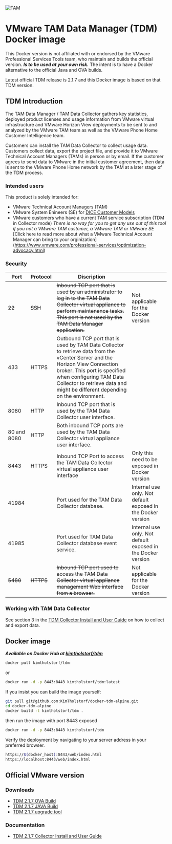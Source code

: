 ![TAM][logo]
# VMware TAM Data Manager (TDM) Docker image
This Docker version is not affiliated with or endorsed by the VMware Professional Services Tools team, who maintain and builds the official version.
***Is to be used at your own risk.*** The intent is to have a Docker alternative to the official Java and OVA builds.

Latest official TDM release is 2.1.7 and this Docker image is based on that TDM version.

## TDM Introduction
The TAM Data Manager / TAM Data Collector gathers key statistics, deployed product licenses and usage information from VMware virtual infrastructure and VMware Horizon View deployments to be sent to and analyzed by the VMware TAM team as well as the VMware Phone Home Customer Intelligence team.

Customers can install the TAM Data Collector to collect usage data. Customers collect data, export the project file, and provide it to VMware Technical Account Managers (TAMs) in person or by email. If the customer agrees to send data to VMware in the initial customer agreement, then data is sent to the VMware Phone Home network by the TAM at a later stage of the TDM process.

### Intended users
This product is solely intended for: 
- VMware Technical Account Managers (TAM)
- VMware System Enineers (SE) for [DICE Customer Models](http://dicevm.com)
- VMware customers who have a current TAM service subscription (TDM in Collector mode)
*There is no way for you to get any use out of this tool if you not a VMware TAM customer, a VMware TAM or VMware SE*
[Click here to read more about what a VMware Technical Account Manager can bring to your orginization] (https://www.vmware.com/professional-services/optimization-advocacy.html)

### Security

| Port | Protocol | Discription |  |
| ------ | ------ | ------ | ------ |
| ~~22~~ | ~~SSH~~ | ~~Inbound TCP port that is used by an administrator to log in to the TAM Data Collector virtual appliance to perform maintenance tasks. This port is not used by the TAM Data Manager application.~~ | Not applicable for the Docker version  |
| 433 | HTTPS | Outbound TCP port that is used by TAM Data Collector to retrieve data from the vCenter Server and the Horizon View Connection broker. This port is specified when configuring TAM Data Collector to retrieve data and might be different depending on the environment. |  |
| 8080 | HTTP | Inbound TCP port that is used by the TAM Data Collector user interface. |  |
| 80 and 8080 | HTTP | Both inbound TCP ports are used by the TAM Data Collector virtual appliance user interface. |  |
| 8443 | HTTPS | Inbound TCP Port to access the TAM Data Collector virtual appliance user interface | Only this need to be exposed in Docker version |
| 41984 |  | Port used for the TAM Data Collector database. | Internal use only. Not default exposed in the Docker version  |
| 41985 |  | Port used for TAM Data Collector database event service. | Internal use only. Not default exposed in the Docker version  |
| ~~5480~~ | ~~HTTPS~~ | ~~Inbound TCP port used to access the TAM Data Collector virtual appliance management Web interface from a browser.~~ | Not applicable for the Docker version  |

### Working with TAM Data Collector
See section 3 in the [TDM Collector Install and User Guide](http://ftpsite.vmware.com/download/rlspsrl/tdm/2.1.7/vmware_tam_data_collector_user_guide.pdf) on how to collect and export data.

## Docker image

***Available on Docker Hub at [kimtholstorf/tdm](https://hub.docker.com/r/kimtholstorf/tdm/)***
```sh
docker pull kimtholstorf/tdm
```
or 
```sh
docker run -d -p 8443:8443 kimtholstorf/tdm:latest
```
If you insist you can build the image yourself:
```sh
git pull git@github.com:KimTholstorf/docker-tdm-alpine.git
cd docker-tdm-alpine
docker build -t kimtholstorf/tdm .
```
then run the image with port 8443 exposed
```sh
docker run -d -p 8443:8443 kimtholstorf/tdm
```
Verify the deployment by navigating to your server address in your preferred browser.

```sh
https://$(docker_host):8443/web/index.html
https://localhost:8443/web/index.html
```

## Official VMware version
### Downloads
- [TDM 2.1.7 OVA Build](http://ftpsite.vmware.com/download/rlspsrl/tdm/2.1.7/GA/tdm-PRODUCTION-2.1.7.0-9468226_OVF10.ova)
- [TDM 2.1.7 JAVA Build](http://ftpsite.vmware.com/download/rlspsrl/tdm/2.1.7/GA/tdm-2.1.7-GA-build-9468226-Java-PRODUCTION.zip)
- [TDM 2.1.7 upgrade tool](http://ftpsite.vmware.com/download/rlspsrl/tdm/2.1.7/GA/tdm-2.1.7-GA-upgrade-tool-9468226-PRODUCTION.jar)
### Documentation
- [TDM 2.1.7 Collector Install and User Guide](http://ftpsite.vmware.com/download/rlspsrl/tdm/2.1.7/vmware_tam_data_collector_user_guide.pdf)


[logo]: https://blogs.vmware.com/services-education-insights/files/2017/02/TAM_Medium.jpg